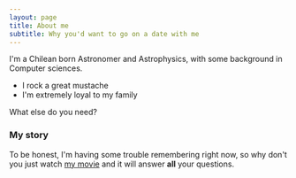 ```yaml
---
layout: page
title: About me
subtitle: Why you'd want to go on a date with me
---
```


I'm a Chilean born Astronomer and Astrophysics, with some background in Computer sciences.

- I rock a great mustache
- I'm extremely loyal to my family

What else do you need?

### My story

To be honest, I'm having some trouble remembering right now, so why don't you just watch [my movie](https://en.wikipedia.org/wiki/The_Princess_Bride_%28film%29) and it will answer **all** your questions.
